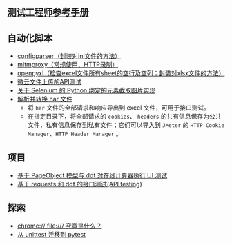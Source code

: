 ## [测试工程师参考手册](https://github.com/ZhuangZhu-74/QA_references)

## 自动化脚本

- [configparser（封装对ini文件的方法）](configparser)
- [mitmproxy（常规使用、HTTP录制）](mitm)
- [openpyxl（检查excel文件所有sheet的空行及空列；封装对xlsx文件的方法）](openpyxl)
- [微云文件上传的API测试](weiyun_upload)
- [关于 Selenium 的 Python 绑定的元素截取图片实现](Selenium_python_elem_shot)
- [解析并转换 har 文件](handle_har)
  - 将 `har` 文件的全部请求和响应导出到 excel 文件，可用于接口测试。
  - 在指定目录下，将全部请求的 `cookies`、 `headers` 的共有信息保存为公共文件，私有信息保存到私有文件；它们可以导入到 `JMeter` 的 `HTTP Cookie Manager`、`HTTP Header Manager` 。

## 项目

- [基于 PageObject 模型与 ddt 对在线计算器执行 UI 测试](modern)
- [基于 requests 和 ddt 的接口测试(API testing)](ApiPractice)

## 探索

- [chrome://  file:/// 究竟是什么？](URI)
- [从 unittest 迁移到 pytest](pytest)
